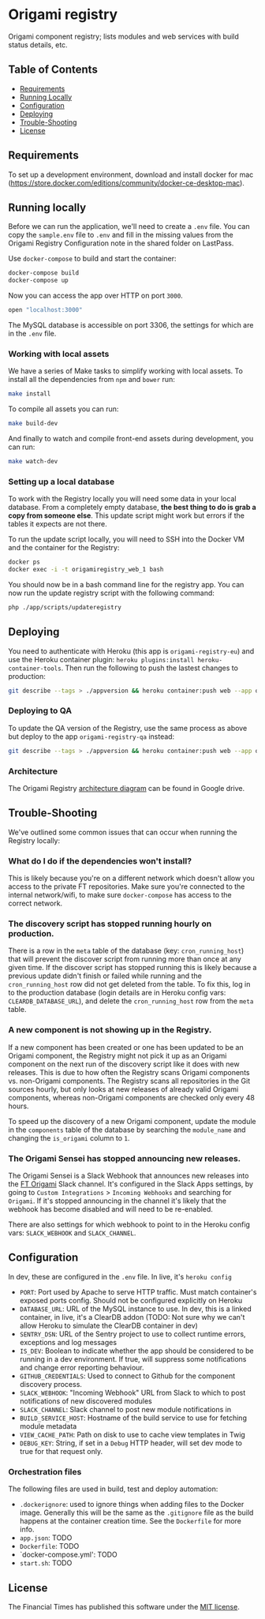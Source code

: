 Origami registry
================

Origami component registry; lists modules and web services with build status details, etc.

Table of Contents
-----------------

  * [Requirements](#requirements)
  * [Running Locally](#running-locally)
  * [Configuration](#configuration)
  * [Deploying](#deploying)
  * [Trouble-Shooting](#trouble-shooting)
  * [License](#license)


Requirements
------------

To set up a development environment, download and install docker for mac (https://store.docker.com/editions/community/docker-ce-desktop-mac).


Running locally
---------------

Before we can run the application, we'll need to create a `.env` file. You can copy the `sample.env` file to `.env` and fill in the missing values from the Origami Registry Configuration note in the shared folder on LastPass.

Use `docker-compose` to build and start the container:

```sh
docker-compose build
docker-compose up
```

Now you can access the app over HTTP on port `3000`.

```sh
open "localhost:3000"
```

The MySQL database is accessible on port 3306, the settings for which are in the `.env` file.

### Working with local assets

We have a series of Make tasks to simplify working with local assets. To install all the dependencies from `npm` and `bower` run:

```sh
make install
```

To compile all assets you can run:

```sh
make build-dev
```

And finally to watch and compile front-end assets during development, you can run:

```sh
make watch-dev
```

### Setting up a local database

To work with the Registry locally you will need some data in your local database. From a completely empty database, **the best thing to do is grab a copy from someone else**. This update script might work but errors if the tables it expects are not there.

To run the update script locally, you will need to SSH into the Docker VM and the container for the Registry:

```sh
docker ps
docker exec -i -t origamiregistry_web_1 bash
```

You should now be in a bash command line for the registry app. You can now run the update registry script with the following command:

```sh
php ./app/scripts/updateregistry
```


Deploying
---------

You need to authenticate with Heroku (this app is `origami-registry-eu`) and use the Heroku container plugin: `heroku plugins:install heroku-container-tools`. Then run the following to push the lastest changes to production:

```sh
git describe --tags > ./appversion && heroku container:push web --app origami-registry-eu && rm -f ./appversion
```

### Deploying to QA

To update the QA version of the Registry, use the same process as above but deploy to the app `origami-registry-qa` instead:

```sh
git describe --tags > ./appversion && heroku container:push web --app origami-registry-qa && rm -f ./appversion
```

### Architecture

The Origami Registry [architecture diagram](https://docs.google.com/drawings/d/1dP1nrX6H2VLQoeDt3Y1TWYOTZSUexESY3QUmPupMpxA/edit) can be found in Google drive.


Trouble-Shooting
----------------

We've outlined some common issues that can occur when running the Registry locally:

### What do I do if the dependencies won't install?

This is likely because you're on a different network which doesn't allow you access to the private FT repositories. Make sure you're connected to the internal network/wifi, to make sure `docker-compose` has access to the correct network.

### The discovery script has stopped running hourly on production.

There is a row in the `meta` table of the database (key: `cron_running_host`) that will prevent the discover script from running more than once at any given time. If the discover script has stopped running this is likely because a previous update didn't finish or failed while running and the `cron_running_host` row did not get deleted from the table. To fix this, log in to the production database (login details are in Heroku config vars: `CLEARDB_DATABASE_URL`), and delete the `cron_running_host` row from the `meta` table.

### A new component is not showing up in the Registry.

If a new component has been created or one has been updated to be an Origami component, the Registry might not pick it up as an Origami component on the next run of the discovery script like it does with new releases. This is due to how often the Registry scans Origami components vs. non-Origami components. The Registry scans all repositories in the Git sources hourly, but only looks at new releases of already valid Origami components, whereas non-Origami components are checked only every 48 hours.

To speed up the discovery of a new Origami component, update the module in the `components` table of the database by searching the `module_name` and changing the `is_origami` column to `1`.

### The Origami Sensei has stopped announcing new releases.

The Origami Sensei is a Slack Webhook that announces new releases into the [FT Origami](https://financialtimes.slack.com/messages/ft-origami/) Slack channel. It's configured in the Slack Apps settings, by going to `Custom Integrations` > `Incoming Webhooks` and searching for `Origami`. If it's stopped announcing in the channel it's likely that the webhook has become disabled and will need to be re-enabled.

There are also settings for which webhook to point to in the Heroku config vars: `SLACK_WEBHOOK` and `SLACK_CHANNEL`.

Configuration
-------------

In dev, these are configured in the `.env` file.  In live, it's `heroku config`

* `PORT`: Port used by Apache to serve HTTP traffic.  Must match container's exposed ports config.  Should not be configured explicitly on Heroku
* `DATABASE_URL`: URL of the MySQL instance to use.  In dev, this is a linked container, in live, it's a ClearDB addon (TODO: Not sure why we can't allow Heroku to simulate the ClearDB container in dev)
* `SENTRY_DSN`: URL of the Sentry project to use to collect runtime errors, exceptions and log messages
* `IS_DEV`: Boolean to indicate whether the app should be considered to be running in a dev environment.  If true, will suppress some notifications and change error reporting behaviour.
* `GITHUB_CREDENTIALS`: Used to connect to Github for the component discovery process.
* `SLACK_WEBHOOK`: "Incoming Webhook" URL from Slack to which to post notifications of new discovered modules
* `SLACK_CHANNEL`: Slack channel to post new module notifications in
* `BUILD_SERVICE_HOST`: Hostname of the build service to use for fetching module metadata
* `VIEW_CACHE_PATH`: Path on disk to use to cache view templates in Twig
* `DEBUG_KEY`: String, if set in a `Debug` HTTP header, will set dev mode to true for that request only.

### Orchestration files

The following files are used in build, test and deploy automation:

* `.dockerignore`: used to ignore things when adding files to the Docker image.  Generally this will be the same as the `.gitignore` file as the build happens at the container creation time.  See the `Dockerfile` for more info.
* `app.json`: TODO
* `Dockerfile`: TODO
* `docker-compose.yml': TODO
* `start.sh`: TODO

License
-------

The Financial Times has published this software under the [MIT license][license].

[license]: http://opensource.org/licenses/MIT

